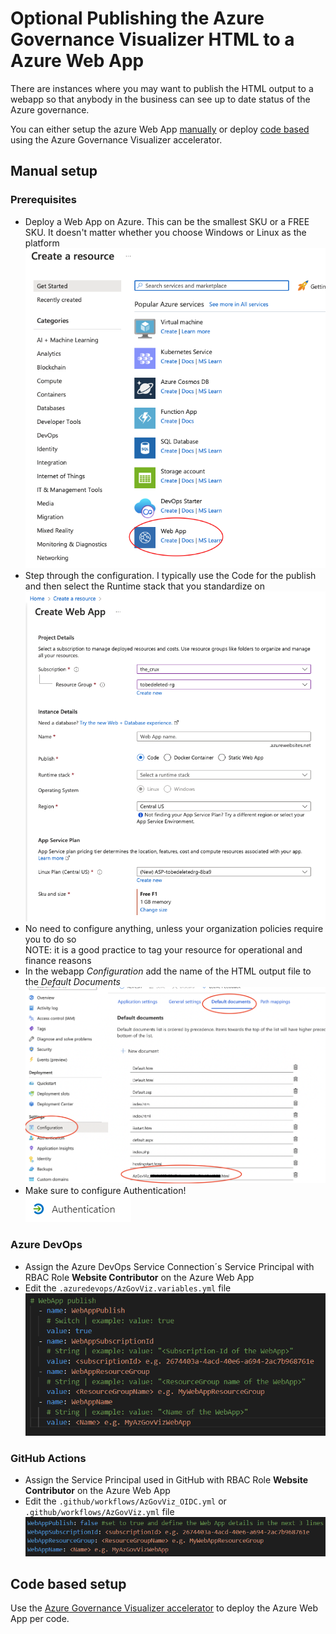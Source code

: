 # Optional Publishing the Azure Governance Visualizer HTML to a Azure Web App

There are instances where you may want to publish the HTML output to a webapp so that anybody in the business can see up to date status of the Azure governance.

You can either setup the azure Web App [manually](#manual-setup) or deploy [code based](#code-based-setup) using the Azure Governance Visualizer accelerator.

## Manual setup

### Prerequisites 
* Deploy a Web App on Azure. This can be the smallest SKU or a FREE SKU. It doesn't matter whether you choose Windows or Linux as the platform  
![alt text](../img/webapp_create.png "Azure Web App Create")
* Step through the configuration. I typically use the Code for the publish and then select the Runtime stack that you standardize on 
![alt text](../img/webapp_configure.png "Azure Web App Configure")
* No need to configure anything, unless your organization policies require you to do so  
NOTE: it is a good practice to tag your resource for operational and finance reasons
* In the webapp _Configuration_ add the name of the HTML output file to the _Default Documents_  
![alt text](../img/webapp_defaultdocs.png "Azure Web App Default documents")
* Make sure to configure Authentication!  
![alt text](../img/webapp_authentication.png "Azure Web App Authentication")

### Azure DevOps

* Assign the Azure DevOps Service Connection´s Service Principal with RBAC Role __Website Contributor__ on the Azure Web App
* Edit the `.azuredevops/AzGovViz.variables.yml` file  
![alt text](../img/webapp_AzDO_yml.png "Azure DevOps YAML variables")

### GitHub Actions

* Assign the Service Principal used in GitHub with RBAC Role __Website Contributor__ on the Azure Web App
* Edit the `.github/workflows/AzGovViz_OIDC.yml` or `.github/workflows/AzGovViz.yml` file  
![alt text](../img/webapp_GitHub_yml.png "GitHub YAML variables")

## Code based setup
Use the [Azure Governance Visualizer accelerator](https://github.com/Azure/Azure-Governance-Visualizer-Accelerator) to deploy the Azure Web App per code.